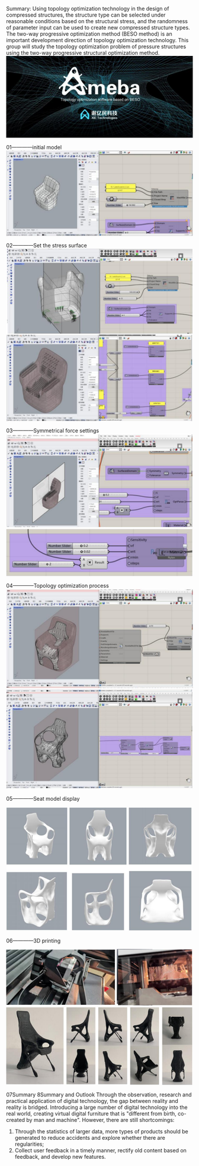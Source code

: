  
Summary:  Using topology optimization technology in the design of compressed structures, the structure type can be selected under reasonable conditions based on the structural stress, and the randomness of parameter input can be used to create new compressed structure types. The two-way progressive optimization method (BESO method) is an important development direction of topology optimization technology. This group will study the topology optimization problem of pressure structures using the two-way progressive structural optimization method.
![image](https://github.com/Cubeengineer/01_grasshopper/blob/main/image/VMP9%248E2F7%7B27%5B%60VM%7B%5B%40NMU.png)

01————initial model
![image](https://github.com/Cubeengineer/01_grasshopper/blob/main/image/1.png)

02————Set the stress surface
![image](https://github.com/Cubeengineer/01_grasshopper/blob/main/image/2.png)
![image](https://github.com/Cubeengineer/01_grasshopper/blob/main/image/4.png)

03————Symmetrical force settings
![image](https://github.com/Cubeengineer/01_grasshopper/blob/main/image/5.png)
![image](https://github.com/Cubeengineer/01_grasshopper/blob/main/image/6.png)

04————Topology optimization process
![image](https://github.com/Cubeengineer/01_grasshopper/blob/main/image/7.png)
![image](https://github.com/Cubeengineer/01_grasshopper/blob/main/image/8.png)

05————Seat model display

![image](https://github.com/Cubeengineer/01_grasshopper/blob/main/image/9.png)

06————3D printing

![image](https://github.com/Cubeengineer/01_grasshopper/blob/main/image/10.png)

07Summary
8Summary and Outlook
Through the observation, research and practical application of digital technology, the gap between reality and reality is bridged. Introducing a large number of digital technology into the real world, creating virtual digital furniture that is "different from birth, co-created by man and machine".
However, there are still shortcomings:
1. Through the statistics of larger data, more types of products should be generated to reduce accidents and explore whether there are regularities;
2. Collect user feedback in a timely manner, rectify old content based on feedback, and develop new features.
